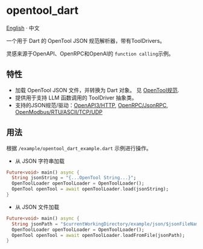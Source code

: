 # opentool_dart

[English](README.md) · 中文

一个用于 Dart 的 OpenTool JSON 规范解析器，带有ToolDrivers。

灵感来源于OpenAPI、OpenRPC和OpenAI的 `function calling`示例。

## 特性

- 加载 OpenTool JSON 文件，并转换为 Dart 对象。 见 [OpenTool规范](opentool-specification-cn.md).
- 提供用于支持 LLM 函数调用的 ToolDriver 抽象类。
- 支持的JSON规范/驱动：[OpenAPI3/HTTP](https://github.com/djbird2046/openapi_dart), [OpenRPC/JsonRPC](https://github.com/djbird2046/openrpc_dart), [OpenModbus/RTU/ASCII/TCP/UDP](https://github.com/djbird2046/openmodbus_dart)

## 用法

根据 `/example/opentool_dart_example.dart` 示例进行操作。

- 从 JSON 字符串加载
```dart
Future<void> main() async {
  String jsonString = "{...OpenTool String...}";
  OpenToolLoader openToolLoader = OpenToolLoader();
  OpenTool openTool = await openToolLoader.load(jsonString);
}
```
- 从 JSON 文件加载
```dart
Future<void> main() async {
  String jsonPath = "$currentWorkingDirectory/example/json/$jsonFileName";
  OpenToolLoader openToolLoader = OpenToolLoader();
  OpenTool openTool = await openToolLoader.loadFromFile(jsonPath); 
}
```